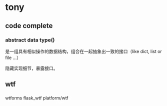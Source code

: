 # tony
## code complete

### abstract data type()

是一组具有相似操作的数据结构，组合在一起抽象出一致的接口（like dict, list or file ...）

隐藏实现细节，暴露接口。


## wtf

### 

wtforms
flask_wtf
platform/wtf
